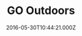 ---
date: 2016-05-30T10:44:21.000Z
title: GO Outdoors
latitude: 51.900627
longitude: 0.902457
category: checkin
---
